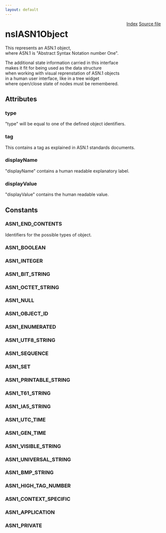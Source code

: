 ```yaml
---
layout: default
---
```

<div class='links' style='float:right'><a href="../index.html">Index</a>
<a href="http://dxr.mozilla.org/mozilla-central/source/security/manager/ssl/public/nsIASN1Object.idl">Source file</a>
</div>

# nsIASN1Object #
  
This represents an ASN.1 object,  
where ASN.1 is "Abstract Syntax Notation number One".  
  
The additional state information carried in this interface  
makes it fit for being used as the data structure  
when working with visual reprenstation of ASN.1 objects  
in a human user interface, like in a tree widget  
where open/close state of nodes must be remembered.  
  

## Attributes ##

### type ###
  
 "type" will be equal to one of the defined object identifiers.  
  

### tag ###
  
 This contains a tag as explained in ASN.1 standards documents.  
  

### displayName ###
  
 "displayName" contains a human readable explanatory label.  
  

### displayValue ###
  
 "displayValue" contains the human readable value.  
  

## Constants ##

### ASN1_END_CONTENTS ###
  
 Identifiers for the possible types of object.  
  

### ASN1_BOOLEAN ###

### ASN1_INTEGER ###

### ASN1_BIT_STRING ###

### ASN1_OCTET_STRING ###

### ASN1_NULL ###

### ASN1_OBJECT_ID ###

### ASN1_ENUMERATED ###

### ASN1_UTF8_STRING ###

### ASN1_SEQUENCE ###

### ASN1_SET ###

### ASN1_PRINTABLE_STRING ###

### ASN1_T61_STRING ###

### ASN1_IA5_STRING ###

### ASN1_UTC_TIME ###

### ASN1_GEN_TIME ###

### ASN1_VISIBLE_STRING ###

### ASN1_UNIVERSAL_STRING ###

### ASN1_BMP_STRING ###

### ASN1_HIGH_TAG_NUMBER ###

### ASN1_CONTEXT_SPECIFIC ###

### ASN1_APPLICATION ###

### ASN1_PRIVATE ###
